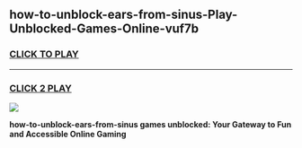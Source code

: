 
## how-to-unblock-ears-from-sinus-Play-Unblocked-Games-Online-vuf7b
<h3>
<a href="https://premium76.site?title=how-to-unblock-ears-from-sinus&ref=25A">CLICK TO PLAY</a></h3>
<hr>

<h3>
<a href="https://premium76.site?title=how-to-unblock-ears-from-sinus&ref=25A">CLICK 2 PLAY</a>
  
</h3>

<a href="https://premium76.site?title=how-to-unblock-ears-from-sinus&ref=25A"><img src="https://clearcache.store/games.png"></a>


**how-to-unblock-ears-from-sinus games unblocked: Your Gateway to Fun and Accessible Online Gaming**
